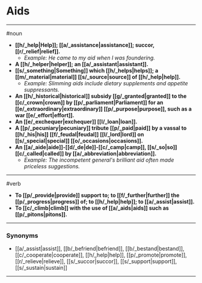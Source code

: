 # Aids
---
#noun
- **[[h/_help|Help]]; [[a/_assistance|assistance]]; succor, [[r/_relief|relief]].**
	- _Example: He came to my aid when I was foundering._
- **A [[h/_helper|helper]]; an [[a/_assistant|assistant]].**
- **[[s/_something|Something]] which [[h/_helps|helps]]; a [[m/_material|material]] [[s/_source|source]] of [[h/_help|help]].**
	- _Example: Slimming aids include dietary supplements and appetite suppressants._
- **An [[h/_historical|historical]] subsidy [[g/_granted|granted]] to the [[c/_crown|crown]] by [[p/_parliament|Parliament]] for an [[e/_extraordinary|extraordinary]] [[p/_purpose|purpose]], such as a war [[e/_effort|effort]].**
- **An [[e/_exchequer|exchequer]] [[l/_loan|loan]].**
- **A [[p/_pecuniary|pecuniary]] tribute [[p/_paid|paid]] by a vassal to [[h/_his|his]] [[f/_feudal|feudal]] [[l/_lord|lord]] on [[s/_special|special]] [[o/_occasions|occasions]].**
- **An [[a/_aide|aide]]-[[d/_de|de]]-[[c/_camp|camp]], [[s/_so|so]] [[c/_called|called]] by [[a/_abbreviation|abbreviation]].**
	- _Example: The incompetent general's brilliant aid often made priceless suggestions._
---
#verb
- **To [[p/_provide|provide]] support to; to [[f/_further|further]] the [[p/_progress|progress]] of; to [[h/_help|help]]; to [[a/_assist|assist]].**
- **To [[c/_climb|climb]] with the use of [[a/_aids|aids]] such as [[p/_pitons|pitons]].**
---
### Synonyms
- [[a/_assist|assist]], [[b/_befriend|befriend]], [[b/_bestand|bestand]], [[c/_cooperate|cooperate]], [[h/_help|help]], [[p/_promote|promote]], [[r/_relieve|relieve]], [[s/_succor|succor]], [[s/_support|support]], [[s/_sustain|sustain]]
---
